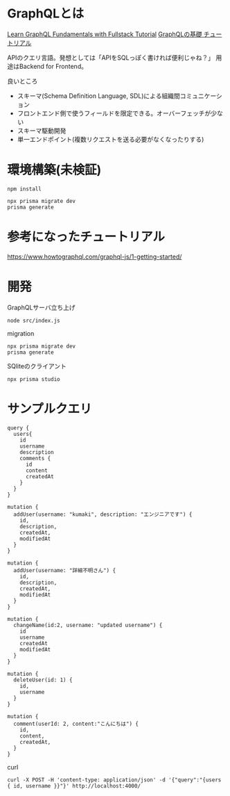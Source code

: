# GraphQLとは

[Learn GraphQL Fundamentals with Fullstack Tutorial](https://www.howtographql.com/basics/0-introduction/)
[GraphQLの基礎 チュートリアル](https://goodeatcompany.notion.site/GraphQL-dc01d9e8ccb64b0b9a66cfd3091deee3)

APIのクエリ言語。発想としては「APIをSQLっぽく書ければ便利じゃね？」
用途はBackend for Frontend。

良いところ

- スキーマ(Schema Definition Language, SDL)による組織間コミュニケーション
- フロントエンド側で使うフィールドを限定できる。オーバーフェッチが少ない
- スキーマ駆動開発
- 単一エンドポイント(複数リクエストを送る必要がなくなったりする)

# 環境構築(未検証)

```text
npm install

npx prisma migrate dev
prisma generate
```

# 参考になったチュートリアル

https://www.howtographql.com/graphql-js/1-getting-started/

# 開発

GraphQLサーバ立ち上げ

```text
node src/index.js   
```

migration

```text
npx prisma migrate dev
prisma generate
```

SQliteのクライアント

```text
npx prisma studio
```

# サンプルクエリ

```text
query {
  users{
    id
    username
    description
    comments {
      id
      content
      createdAt
    }
  }
}

mutation {
  addUser(username: "kumaki", description: "エンジニアです") {
    id,
    description,
    createdAt,
    modifiedAt
  }
}

mutation {
  addUser(username: "詳細不明さん") {
    id,
    description,
    createdAt,
    modifiedAt
  }
}

mutation {
  changeName(id:2, username: "updated username") {
    id
    username
    createdAt
    modifiedAt
  }
}

mutation {
  deleteUser(id: 1) {
    id,
    username
  }
}

mutation {
  comment(userId: 2, content:"こんにちは") {
    id,
    content,
    createdAt,
  }
}
```

curl
```text
curl -X POST -H 'content-type: application/json' -d '{"query":"{users { id, username }}"}' http://localhost:4000/
```